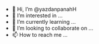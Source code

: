- 👋 Hi, I’m @yazdanpanahH
- 👀 I’m interested in ...
- 🌱 I’m currently learning ...
- 💞️ I’m looking to collaborate on ...
- 📫 How to reach me ...

<!---
yazdanpanahH/yazdanpanahH is a ✨ special ✨ repository because its `README.md` (this file) appears on your GitHub profile.
You can click the Preview link to take a look at your changes.
--->
